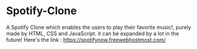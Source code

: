 # Spotify-Clone
A Spotify Clone which enables the users to play their favorite music!, purely made by HTML, CSS and JavaScript. it can be expanded by a lot in the future!
Here's the link : https://spotifynow.freewebhostmost.com/
